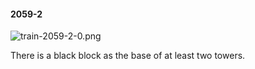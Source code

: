 #### 2059-2
![train-2059-2-0.png](https://github.com/lil-lab/nlvr/raw/master/nlvr/train/images/31/train-2059-2-0.png "train-2059-2-0.png")

There is a black block as the base of at least two towers.